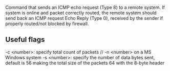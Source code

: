 
Command that sends an ICMP echo request (Type 8) to a remote system. If system is online and packet correctly routed, the remote system should send back an ICMP request Echo Reply (Type 0), received by the sender if properly routed/not blocked by firewall.

## Useful flags

-c \<number>: specify total count of packets // -n \<number> on a MS Windows system
-s \<number>: specify the number of data bytes sent, default is 56 making the total size of the packets 64 with the 8-byte header


